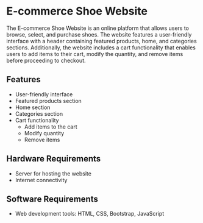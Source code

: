 # E-commerce Shoe Website

The E-commerce Shoe Website is an online platform that allows users to browse, select, and purchase shoes. The website features a user-friendly interface with a header containing featured products, home, and categories sections. Additionally, the website includes a cart functionality that enables users to add items to their cart, modify the quantity, and remove items before proceeding to checkout.

## Features

- User-friendly interface
- Featured products section
- Home section
- Categories section
- Cart functionality
  - Add items to the cart
  - Modify quantity
  - Remove items

## Hardware Requirements

- Server for hosting the website
- Internet connectivity

## Software Requirements

- Web development tools: HTML, CSS, Bootstrap, JavaScript
